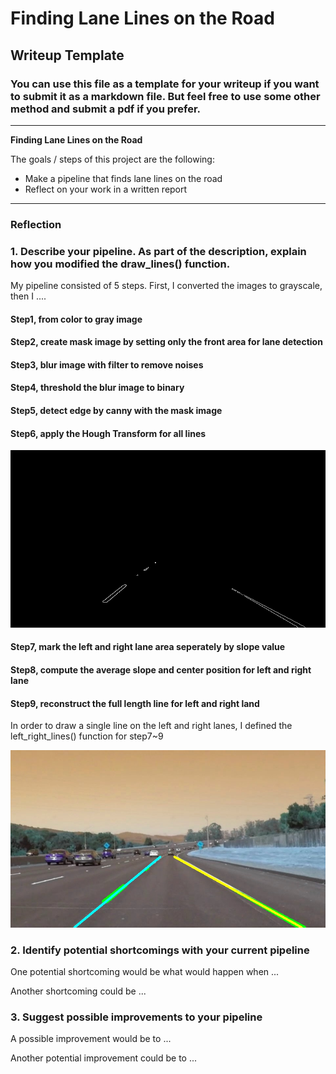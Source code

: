 # **Finding Lane Lines on the Road** 

## Writeup Template

### You can use this file as a template for your writeup if you want to submit it as a markdown file. But feel free to use some other method and submit a pdf if you prefer.

---

**Finding Lane Lines on the Road**

The goals / steps of this project are the following:
* Make a pipeline that finds lane lines on the road
* Reflect on your work in a written report


[//]: # (Image References)

[image1]: ./test_images_output/tmp_solidWhiteCurve.jpg "grayimage"
[image2]: ./test_images_output/solidWhiteCurve.jpg "full length line on lane"

---

### Reflection

### 1. Describe your pipeline. As part of the description, explain how you modified the draw_lines() function.

My pipeline consisted of 5 steps. First, I converted the images to grayscale, then I .... 

#### Step1, from color to gray image
#### Step2, create mask image by setting only the front area for lane detection
#### Step3, blur image with filter to remove noises 
#### Step4, threshold the blur image to binary
#### Step5, detect edge by canny with the mask image
#### Step6, apply the Hough Transform for all lines
![alt text][image1]
#### Step7, mark the left and right lane area seperately by slope value
#### Step8, compute the average slope and center position for left and right lane
#### Step9, reconstruct the full length line for left and right land

In order to draw a single line on the left and right lanes, I defined the left_right_lines() function for step7~9

![alt text][image2]



### 2. Identify potential shortcomings with your current pipeline


One potential shortcoming would be what would happen when ... 

Another shortcoming could be ...


### 3. Suggest possible improvements to your pipeline

A possible improvement would be to ...

Another potential improvement could be to ...
